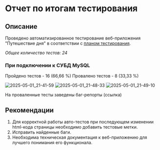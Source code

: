 # Отчет по итогам тестирования

## Описание

Проведено автоматизированное тестирование веб-приложения "Путешествие дня" в соответствии с [планом тестирования](https://github.com/NataliaKuzmicheva/qa-diploma/blob/main/documents/Plan.md).

*Общее количество тестов: 24*

### При подключении к СУБД MySQL

Пройдено тестов - 16 (66,66 %)
Провалено тестов - 8 (33,33 %)

![2025-05-01_21-41-59](https://github.com/user-attachments/assets/3c4c4c80-2a2f-42bf-86a7-5f3e29afc7c6)
![2025-05-01_21-48-33](https://github.com/user-attachments/assets/088cbf5f-8845-454c-97ad-dc180daed302)
![2025-05-01_21-49-10](https://github.com/user-attachments/assets/dffdf78f-0b86-48f6-95c6-26db1a2e0977)

На проваленные тесты заведены баг-репорты (ссылка)

## Рекомендации

1. Для корректной работы авто-тестов при последующем изменении html-кода страницы необходимо добавить тестовые метки.
2. Исправить найденные баги.
3. Необходима техническая документация к веб-приложению для лучшего понимания его функционала.




